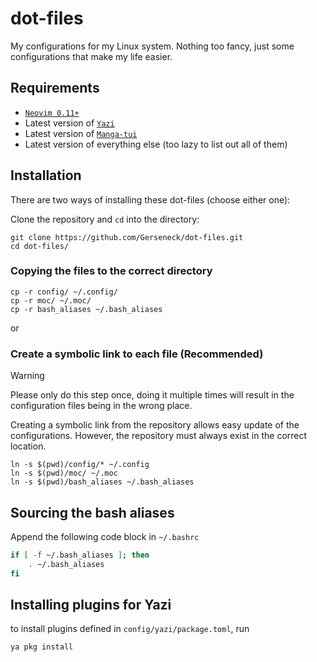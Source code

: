 # dot-files

My configurations for my Linux system. Nothing too fancy, just some configurations that make my life easier.

## Requirements

- [`Neovim 0.11+`](https://github.com/neovim/neovim)
- Latest version of [`Yazi`](https://github.com/sxyazi/yazi)
- Latest version of [`Manga-tui`](https://github.com/josueBarretogit/manga-tui)
- Latest version of everything else (too lazy to list out all of them)

## Installation

There are two ways of installing these dot-files (choose either one):

Clone the repository and `cd` into the directory:

```
git clone https://github.com/Gerseneck/dot-files.git
cd dot-files/
```

### Copying the files to the correct directory

```
cp -r config/ ~/.config/
cp -r moc/ ~/.moc/
cp -r bash_aliases ~/.bash_aliases
```

or

### Create a symbolic link to each file (Recommended)

> [!WARNING]
> Please only do this step once, doing it multiple times will result in the configuration files being in the wrong place.

Creating a symbolic link from the repository allows easy update of the configurations. However, the repository must always exist in the correct location.

```
ln -s $(pwd)/config/* ~/.config
ln -s $(pwd)/moc/ ~/.moc
ln -s $(pwd)/bash_aliases ~/.bash_aliases
```

## Sourcing the bash aliases

Append the following code block in `~/.bashrc`

```bash
if [ -f ~/.bash_aliases ]; then
    . ~/.bash_aliases
fi
```

## Installing plugins for Yazi

to install plugins defined in `config/yazi/package.toml`, run

```
ya pkg install
```
